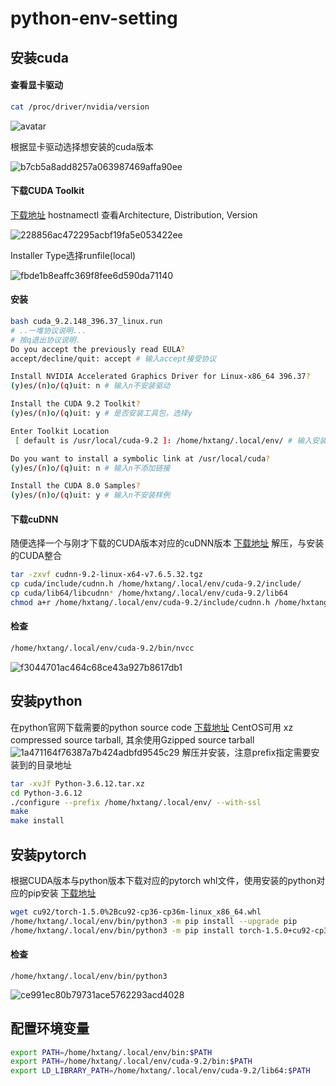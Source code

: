 # python-env-setting
## 安装cuda
#### 查看显卡驱动

```bash
cat /proc/driver/nvidia/version
```

![avatar](https://github.com/luckysheep861/python-env-setting/blob/main/pictures/2020-11-24%20at%206.16%20PM.png)

根据显卡驱动选择想安装的cuda版本

![b7cb5a8add8257a063987469affa90ee](https://github.com/luckysheep861/python-env-setting/blob/main/pictures/BFE3F2B9-0A9A-4924-BF57-E35B9BD21F96.png)

#### 下载CUDA Toolkit
[下载地址](https://developer.nvidia.com/cuda-toolkit-archive)
hostnamectl 查看Architecture, Distribution, Version

![228856ac472295acbf19fa5e053422ee](https://github.com/luckysheep861/python-env-setting/blob/main/pictures/2020-11-24%20at%206.26%20PM.png)

Installer Type选择runfile(local)

![fbde1b8eaffc369f8fee6d590da71140](https://github.com/luckysheep861/python-env-setting/blob/main/pictures/2020-11-24%20at%206.19%20PM.png)

#### 安装
```bash
bash cuda_9.2.148_396.37_linux.run
# ..一堆协议说明...
# 按q退出协议说明.
Do you accept the previously read EULA?
accept/decline/quit: accept # 输入accept接受协议

Install NVIDIA Accelerated Graphics Driver for Linux-x86_64 396.37?
(y)es/(n)o/(q)uit: n # 输入n不安装驱动

Install the CUDA 9.2 Toolkit?
(y)es/(n)o/(q)uit: y # 是否安装工具包，选择y

Enter Toolkit Location
 [ default is /usr/local/cuda-9.2 ]: /home/hxtang/.local/env/ # 输入安装地址

Do you want to install a symbolic link at /usr/local/cuda?
(y)es/(n)o/(q)uit: n # 输入n不添加链接

Install the CUDA 8.0 Samples?
(y)es/(n)o/(q)uit: y # 输入n不安装样例
```

#### 下载cuDNN
随便选择一个与刚才下载的CUDA版本对应的cuDNN版本 [下载地址](https://developer.nvidia.com/rdp/cudnn-archive)
解压，与安装的CUDA整合
```bash
tar -zxvf cudnn-9.2-linux-x64-v7.6.5.32.tgz
cp cuda/include/cudnn.h /home/hxtang/.local/env/cuda-9.2/include/  
cp cuda/lib64/libcudnn* /home/hxtang/.local/env/cuda-9.2/lib64
chmod a+r /home/hxtang/.local/env/cuda-9.2/include/cudnn.h /home/hxtang/.local/env/cuda-9.2/lib64/libcudnn*
```


#### 检查
```bash
/home/hxtang/.local/env/cuda-9.2/bin/nvcc
```
![f3044701ac464c68ce43a927b8617db1](https://github.com/luckysheep861/python-env-setting/blob/main/pictures/2020-11-25%20at%209.29%20AM.png)

## 安装python
在python官网下载需要的python source code [下载地址](https://www.python.org/downloads/)
CentOS可用 xz compressed source tarball, 其余使用Gzipped source tarball
![1a471164f76387a7b424adbfd9545c29](https://github.com/luckysheep861/python-env-setting/blob/main/pictures/2020-11-24%20at%206.33%20PM.png)
解压并安装，注意prefix指定需要安装到的目录地址

```bash
tar -xvJf Python-3.6.12.tar.xz
cd Python-3.6.12
./configure --prefix /home/hxtang/.local/env/ --with-ssl
make
make install
```

## 安装pytorch
根据CUDA版本与python版本下载对应的pytorch whl文件，使用安装的python对应的pip安装 [下载地址](https://pytorch.org/get-started/previous-versions/)
```bash
wget cu92/torch-1.5.0%2Bcu92-cp36-cp36m-linux_x86_64.whl
/home/hxtang/.local/env/bin/python3 -m pip install --upgrade pip
/home/hxtang/.local/env/bin/python3 -m pip install torch-1.5.0+cu92-cp36-cp36m-linux_x86_64.whl
```

#### 检查
```
/home/hxtang/.local/env/bin/python3
```
![ce991ec80b79731ace5762293acd4028](https://github.com/luckysheep861/python-env-setting/blob/main/pictures/2020-11-25%20at%209.30%20AM.png)


## 配置环境变量
```bash
export PATH=/home/hxtang/.local/env/bin:$PATH
export PATH=/home/hxtang/.local/env/cuda-9.2/bin:$PATH
export LD_LIBRARY_PATH=/home/hxtang/.local/env/cuda-9.2/lib64:$PATH
```

